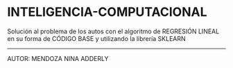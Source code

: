 # INTELIGENCIA-COMPUTACIONAL

Solución al problema de los autos con el algoritmo de REGRESIÓN LINEAL en su forma de CÓDIGO BASE y utilizando la librería SKLEARN

-----------------------------------------------------------------------------

AUTOR: MENDOZA NINA ADDERLY

